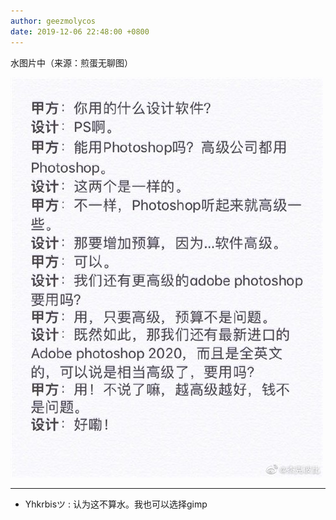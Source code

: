 ```yaml
---
author: geezmolycos
date: 2019-12-06 22:48:00 +0800
---
```


水图片中（来源：煎蛋无聊图）

![](/assets/images/qq-zone/2019-12-06.jpg)

---

- Yhkrbisツ : 认为这不算水。我也可以选择gimp
